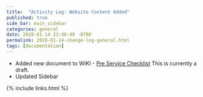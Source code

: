 ```yaml
---
title:  "Activity Log: Website Content Added"
published: true
side_bar: main_sidebar
categories: general
date: 2018-01-14 23:46:49 -0700
permalink: 2018-01-14-change-log-general.html
tags: [documentation]
---
```


- Added new document to WIKI - [Pre Service Checklist](https://github.com/NewValleyChurch/Infrastructure/wiki/Pre-Service-Checklist)  This is currently a draft.
- Updated Sidebar

{% include links.html %}

